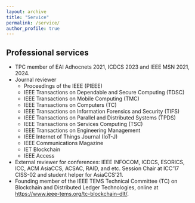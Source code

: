 ```yaml
---
layout: archive
title: "Service"
permalink: /service/
author_profile: true
---
```


## Professional services

-	TPC member of EAI Adhocnets 2021, ICDCS 2023 and IEEE MSN 2021, 2024.
- Journal reviewer
    * Proceedings of the IEEE (PIEEE)
    * IEEE Transactions on Dependable and Secure Computing (TDSC)
    * IEEE Transactions on Mobile Computing (TMC)
    * IEEE Transactions on Computers (TC)
    * IEEE Transactions on Information Forensics and Security (TIFS)
    * IEEE Transactions on Parallel and Distributed Systems (TPDS)
    * IEEE Transactions on Services Computing (TSC)
    * IEEE Transactions on Engineering Management
    * IEEE Internet of Things Journal (IoT-J)
    * IEEE Communications Magazine
    * IET Blockchain
    * IEEE Access
-	External reviewer for conferences: IEEE INFOCOM, ICDCS, ESORICS, ICC, ACM AsiaCCS, ACSAC, RAID, and etc. Session Chair at ICC’17 CISS-02 and student helper for AsiaCCS’21.
- Founding member of the IEEE TEMS Technical Committee (TC) on Blockchain and Distributed Ledger Technologies, online at <https://www.ieee-tems.org/tc-blockchain-dlt/>.
